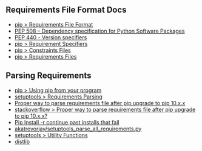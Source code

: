 
Requirements File Format Docs
-----------------------------

* [pip > Requirements File Format](https://pip.pypa.io/en/stable/reference/requirements-file-format/)
* [PEP 508 – Dependency specification for Python Software Packages](https://peps.python.org/pep-0508/#environment-markers)
* [PEP 440 - Version specifiers](https://peps.python.org/pep-0440/#version-specifiers)
* [pip > Requirement Specifiers](https://pip.pypa.io/en/stable/cli/pip_install/#requirement-specifiers)
* [pip > Constraints Files](https://pip.pypa.io/en/stable/user_guide/#constraints-files)
* [pip > Requirements Files](https://pip.pypa.io/en/stable/user_guide/#requirements-files)

Parsing Requirements
--------------------

* [pip > Using pip from your program](https://pip.pypa.io/en/stable/user_guide/#using-pip-from-your-program)
* [setuptools > Requirements Parsing](https://setuptools.pypa.io/en/latest/pkg_resources.html#requirements-parsing)
* [Proper way to parse requirements file after pip upgrade to pip 10.x.x](https://newbedev.com/proper-way-to-parse-requirements-file-after-pip-upgrade-to-pip-10-x-x)
* [stackoverflow > Proper way to parse requirements file after pip upgrade to pip 10.x.x?](https://stackoverflow.com/questions/49689880/proper-way-to-parse-requirements-file-after-pip-upgrade-to-pip-10-x-x)
* [Pip Install -r continue past installs that fail](https://stackoverflow.com/questions/6457794/pip-install-r-continue-past-installs-that-fail)
* [akatrevorjay/setuptools_parse_all_requirements.py](https://gist.github.com/akatrevorjay/293c26fefa24a7b812f5)
* [setuptools > Utility Functions](https://setuptools.pypa.io/en/latest/pkg_resources.html#utility-functions)
* [distlib](https://distlib.readthedocs.io/en/stable/tutorial.html)
